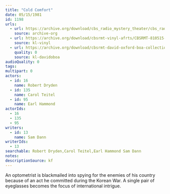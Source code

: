 ```yaml
---
title: "Cold Comfort"
date: 05/15/1981
id: 1198
urls: 
  - url: https://archive.org/download/cbs_radio_mystery_theater/cbs_radio_mystery_theater-1151-1200.zip/cbs_radio_mystery_theater-1151-1200%2Fcbsrmt_1198_cold_comfort.mp3
    source: archive-org
  - url: https://archive.org/download/cbsrmt-vinyl-afrts/CBSRMT-810515-1198-Cold-Comfort_afrts.mp3
    source: kl-vinyl
  - url: https://archive.org/download/cbsrmt-david-oxford-boa-collection/CBSRMT-810515-1198-Cold-Comfort-(AFRTS)-(256-44)-{BoA}.mp3
    quality: 0
    source: kl-davidoboa
audioQuality: 0
tags: 
multipart: 0
actors:  
  - id: 16
    name: Robert Dryden  
  - id: 135
    name: Carol Teitel  
  - id: 95
    name: Earl Hammond
actorIds:  
  - 16  
  - 135  
  - 95
writers:  
  - id: 13
    name: Sam Dann
writerIds:  
  - 13
searchable: Robert Dryden,Carol Teitel,Earl Hammond Sam Dann
notes: 
descriptionSource: kf
---
```

An optometrist is blackmailed into spying for the enemies of his country because of an act he committed during the Korean War. A single pair of eyeglasses becomes the focus of international intrigue.